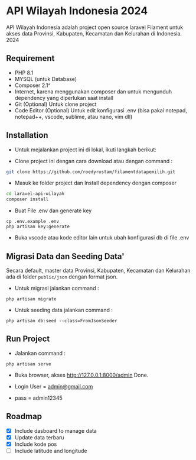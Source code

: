# API Wilayah Indonesia 2024

API Wilayah Indonesia adalah project open source laravel Filament untuk akses data Provinsi, Kabupaten, Kecamatan dan Kelurahan di Indonesia.
2024
## Requirement

-   PHP 8.1
-   MYSQL (untuk Database)
-   Composer 2.1^
-   Internet, karena menggunakan composer dan untuk mengunduh dependency yang diperlukan saat install
-   Git (Optional) Untuk clone project
-   Code Editor (Optional) Untuk edit konfigurasi .env (bisa pakai notepad, notepad++, vscode, sublime, atau nano, vim dll)

## Installation

-   Untuk mejalankan project ini di lokal, ikuti langkah berikut:

-   Clone project ini dengan cara download atau dengan command :

```bash
git clone https://github.com/roedyrustam/filamentdatapemilih.git
```

-   Masuk ke folder project dan Install dependency dengan composer

```bash
cd laravel-api-wilayah
composer install
```

-   Buat File .env dan generate key

```
cp .env.example .env
php artisan key:generate
```

-   Buka vscode atau kode editor lain untuk ubah konfigurasi db di file .env

## Migrasi Data dan Seeding Data'

Secara default, master data Provinsi, Kabupaten, Kecamatan dan Kelurahan ada di folder `public/json` dengan format json.

-   Untuk migrasi jalankan command :

```
php artisan migrate
```

-   Untuk seeding data jalankan command :

```
php artisan db:seed --class=FromJsonSeeder
```

## Run Project

-   Jalankan command :

```
php artisan serve
```

-   Buka browser, akses http://127.0.0.1:8000/admin
    Done.

- Login User = admin@gmail.com
- pass = admin12345


## Roadmap

-   [x] Include dasboard to manage data
-   [x] Update data terbaru
-   [x] Include kode pos
-   [ ] Include latitude and longitude

